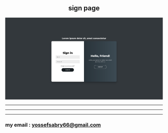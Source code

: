 <h2 align="center"> sign page </h2>

![sign_page_image](./view.png)

---

---

---

### my email : yossefsabry66@gmail.com
